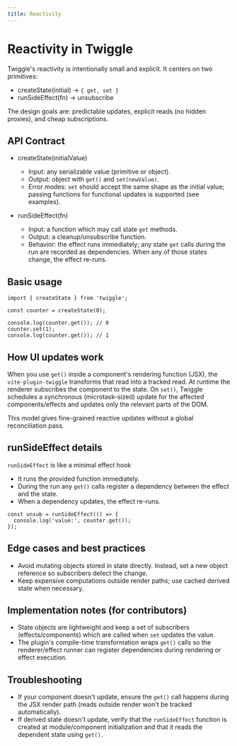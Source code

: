 ```yaml
---
title: Reactivity
---
```


# Reactivity in Twiggle


Twiggle's reactivity is intentionally small and explicit. It centers on two primitives:

- createState(initial) -> `{ get, set }`
- runSideEffect(fn) -> unsubscribe

The design goals are: predictable updates, explicit reads (no hidden proxies), and cheap subscriptions.

## API Contract

- createState(initialValue)
  - Input: any serializable value (primitive or object).
  - Output: object with `get()` and `set(newValue)`.
  - Error modes: `set` should accept the same shape as the initial value; passing functions for functional updates is supported (see examples).

- runSideEffect(fn)
  - Input: a function which may call state `get` methods.
  - Output: a cleanup/unsubscribe function.
  - Behavior: the effect runs immediately; any state `get` calls during the run are recorded as dependencies. When any of those states change, the effect re-runs.

## Basic usage

```tsx
import { createState } from 'twiggle';

const counter = createState(0);

console.log(counter.get()); // 0
counter.set(1);
console.log(counter.get()); // 1
```

## How UI updates work

When you use `get()` inside a component's rendering function (JSX), the `vite-plugin-twiggle` transforms that read into a tracked read. At runtime the renderer subscribes the component to the state. On `set()`, Twiggle schedules a synchronous (microtask-sized) update for the affected components/effects and updates only the relevant parts of the DOM.

This model gives fine-grained reactive updates without a global reconciliation pass.

## runSideEffect details

`runSideEffect` is like a minimal effect hook

- It runs the provided function immediately.
- During the run any `get()` calls register a dependency between the effect and the state.
- When a dependency updates, the effect re-runs.

```tsx
const unsub = runSideEffect(() => {
  console.log('value:', counter.get());
});
```

## Edge cases and best practices

- Avoid mutating objects stored in state directly. Instead, set a new object reference so subscribers detect the change.
- Keep expensive computations outside render paths; use cached derived state when necessary.

## Implementation notes (for contributors)

- State objects are lightweight and keep a set of subscribers (effects/components) which are called when `set` updates the value.
- The plugin's compile-time transformation wraps `get()` calls so the renderer/effect runner can register dependencies during rendering or effect execution.

## Troubleshooting

- If your component doesn't update, ensure the `get()` call happens during the JSX render path (reads outside render won't be tracked automatically).
- If derived state doesn't update, verify that the `runSideEffect` function is created at module/component initialization and that it reads the dependent state using `get()`.